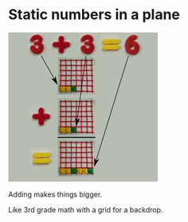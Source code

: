 # Static numbers in a plane

![](../img/plane_t_detail_simple.png)

Adding makes things bigger.

Like 3rd grade math with a grid for a backdrop.
